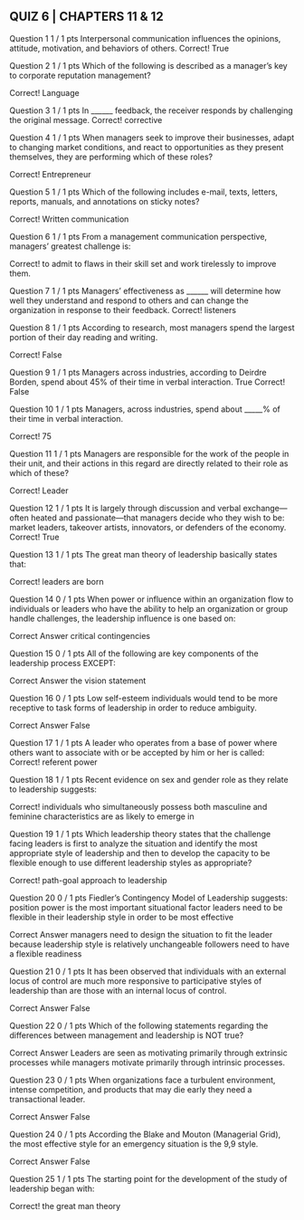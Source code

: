 ## QUIZ 6 | CHAPTERS 11 & 12

Question 1
1 / 1 pts
Interpersonal communication influences the opinions, attitude, motivation, and behaviors of others.
Correct!
  True

Question 2
1 / 1 pts
Which of the following is described as a manager’s key to corporate reputation management?

Correct!
  Language


Question 3
1 / 1 pts
In ______ feedback, the receiver responds by challenging the original message.
Correct!
  corrective


Question 4
1 / 1 pts
When managers seek to improve their businesses, adapt to changing market conditions, and react to opportunities as they present themselves, they are performing which of these roles?

Correct!
  Entrepreneur


Question 5
1 / 1 pts
Which of the following includes e-mail, texts, letters, reports, manuals, and annotations on sticky notes?

Correct!
  Written communication


Question 6
1 / 1 pts
From a management communication perspective, managers’ greatest challenge is:

Correct!
  to admit to flaws in their skill set and work tirelessly to improve them.

 
Question 7
1 / 1 pts
Managers’ effectiveness as ______ will determine how well they understand and respond to others and can change the organization in response to their feedback.
Correct!
  listeners


Question 8
1 / 1 pts
According to research, most managers spend the largest portion of their day reading and writing.

Correct!
  False

Question 9
1 / 1 pts
Managers across industries, according to Deirdre Borden, spend about 45% of their time in verbal interaction.
  True
Correct!
  False

Question 10
1 / 1 pts
Managers, across industries, spend about _____% of their time in verbal interaction.

Correct!
  75

Question 11
1 / 1 pts
Managers are responsible for the work of the people in their unit, and their actions in this regard are directly related to their role as which of these?

Correct!
  Leader


Question 12
1 / 1 pts
It is largely through discussion and verbal exchange—often heated and passionate—that managers decide who they wish to be: market leaders, takeover artists, innovators, or defenders of the economy.
Correct!
  True

Question 13
1 / 1 pts
The great man theory of leadership basically states that:

Correct!
  leaders are born


Question 14
0 / 1 pts
When power or influence within an organization flow to individuals or leaders who have the ability to help an organization or group handle challenges, the leadership influence is one based on:

Correct Answer
  critical contingencies


Question 15
0 / 1 pts
All of the following are key components of the leadership process EXCEPT:

Correct Answer
  the vision statement


Question 16
0 / 1 pts
Low self-esteem individuals would tend to be more receptive to task forms of leadership in order to reduce ambiguity.

Correct Answer
  False

Question 17
1 / 1 pts
A leader who operates from a base of power where others want to associate with or be accepted by him or her is called:
Correct!
  referent power


Question 18
1 / 1 pts
Recent evidence on sex and gender role as they relate to leadership suggests:

Correct!
  individuals who simultaneously possess both masculine and feminine characteristics are as likely to emerge in

Question 19
1 / 1 pts
Which leadership theory states that the challenge facing leaders is first to analyze the situation and identify the most appropriate style of leadership and then to develop the capacity to be flexible enough to use different leadership styles as appropriate?

Correct!
  path-goal approach to leadership

Question 20
0 / 1 pts
Fiedler’s Contingency Model of Leadership suggests:
  position power is the most important situational factor
  leaders need to be flexible in their leadership style in order to be most effective

Correct Answer
  managers need to design the situation to fit the leader because leadership style is relatively unchangeable
  followers need to have a flexible readiness

Question 21
0 / 1 pts
It has been observed that individuals with an external locus of control are much more responsive to participative styles of leadership than are those with an internal locus of control.

Correct Answer
  False

Question 22
0 / 1 pts
Which of the following statements regarding the differences between management and leadership is NOT true?

Correct Answer
  Leaders are seen as motivating primarily through extrinsic processes while managers motivate primarily through intrinsic processes.


Question 23
0 / 1 pts
When organizations face a turbulent environment, intense competition, and products that may die early they need a transactional leader.

Correct Answer
  False

Question 24
0 / 1 pts
According the Blake and Mouton (Managerial Grid), the most effective style for an emergency situation is the 9,9 style.

Correct Answer
  False

Question 25
1 / 1 pts
The starting point for the development of the study of leadership began with:

Correct!
  the great man theory
